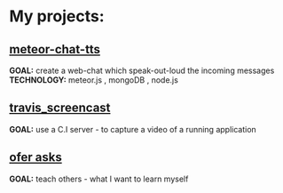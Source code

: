 My projects:
==================
 

[meteor-chat-tts](https://github.com/brownman/meteor-chat-tts) 
-----
**GOAL:** create a web-chat which speak-out-loud the incoming messages
**TECHNOLOGY:** meteor.js , mongoDB , node.js
 

[travis_screencast](https://github.com/brownman/travis_screencast)
-------
**GOAL:** use a C.I server - to capture a video of a running application


[ofer asks](https://github.com/brownman/ofer_asks)
-----
**GOAL:** teach others - what I want to learn myself
